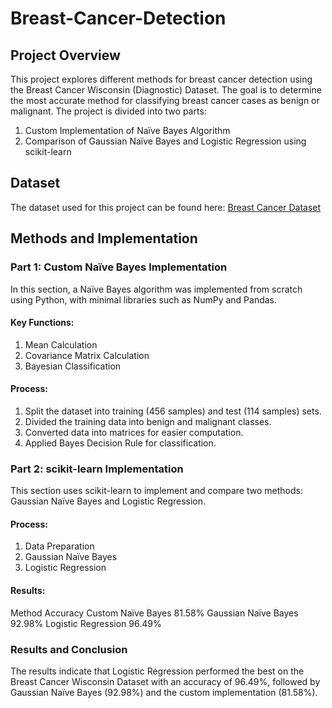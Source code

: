 # Breast-Cancer-Detection

## Project Overview
This project explores different methods for breast cancer detection using the Breast Cancer Wisconsin (Diagnostic) Dataset. The goal is to determine the most accurate method for classifying breast cancer cases as benign or malignant. The project is divided into two parts:

1. Custom Implementation of Naïve Bayes Algorithm
2. Comparison of Gaussian Naïve Bayes and Logistic Regression using scikit-learn


## Dataset
The dataset used for this project can be found here:
[Breast Cancer Dataset](http://archive.ics.uci.edu/dataset/14/breast+cancer)

## Methods and Implementation
### Part 1: Custom Naïve Bayes Implementation
In this section, a Naïve Bayes algorithm was implemented from scratch using Python, with minimal libraries such as NumPy and Pandas.

#### Key Functions:
1. Mean Calculation
2. Covariance Matrix Calculation
3. Bayesian Classification

#### Process:
1. Split the dataset into training (456 samples) and test (114 samples) sets.
2.  Divided the training data into benign and malignant classes.
3.   Converted data into matrices for easier computation.
4.    Applied Bayes Decision Rule for classification.

### Part 2: scikit-learn Implementation
This section uses scikit-learn to implement and compare two methods: Gaussian Naïve Bayes and Logistic Regression.

#### Process:
1. Data Preparation
2. Gaussian Naïve Bayes
3. Logistic Regression

#### Results:
Method	Accuracy
Custom Naïve Bayes	81.58%
Gaussian Naïve Bayes	92.98%
Logistic Regression	96.49%


### Results and Conclusion
The results indicate that Logistic Regression performed the best on the Breast Cancer Wisconsin Dataset with an accuracy of 96.49%, followed by Gaussian Naïve Bayes (92.98%) and the custom implementation (81.58%).
